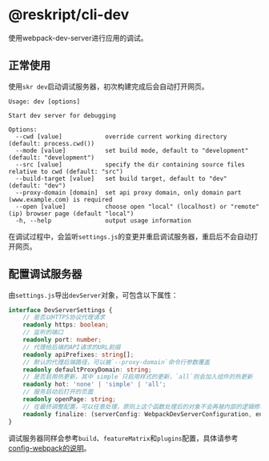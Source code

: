 # @reskript/cli-dev

使用webpack-dev-server进行应用的调试。

## 正常使用

使用`skr dev`启动调试服务器，初次构建完成后会自动打开网页。

```
Usage: dev [options]

Start dev server for debugging

Options:
  --cwd [value]            override current working directory (default: process.cwd())
  --mode [value]           set build mode, default to "development" (default: "development")
  --src [value]            specify the dir containing source files relative to cwd (default: "src")
  --build-target [value]   set build target, default to "dev" (default: "dev")
  --proxy-domain [domain]  set api proxy domain, only domain part (www.example.com) is required
  --open [value]           choose open "local" (localhost) or "remote" (ip) browser page (default "local")
  -h, --help               output usage information
```

在调试过程中，会监听`settings.js`的变更并重启调试服务器，重启后不会自动打开网页。

## 配置调试服务器

由`settings.js`导出`devServer`对象，可包含以下属性：

```ts
interface DevServerSettings {
    // 是否以HTTPS协议代理请求
    readonly https: boolean;
    // 监听的端口
    readonly port: number;
    // 代理给后端的API请求的URL前缀
    readonly apiPrefixes: string[];
    // 默认的代理后端路径，可以被`--proxy-domain`命令行参数覆盖
    readonly defaultProxyDomain: string;
    // 是否启用热更新，其中`simple`只启用样式的更新，`all`则会加入组件的热更新
    readonly hot: 'none' | 'simple' | 'all';
    // 服务启动后打开的页面
    readonly openPage: string;
    // 在最终调整配置，可以任意处理，原则上这个函数处理后的对象不会再被内部的逻辑修改
    readonly finalize: (serverConfig: WebpackDevServerConfiguration, env: BuildEntry) => WebpackDevServerConfiguration;
}
```

调试服务器同样会参考`build`、`featureMatrix`和`plugins`配置，具体请参考[config-webpack的说明](../config-webpack)。
